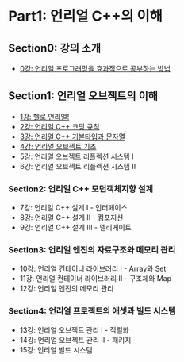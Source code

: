 # Part1: 언리얼 C++의 이해

## Section0: 강의 소개

- [0강: 언리얼 프로그래밍을 효과적으로 공부하는 방법](./Lecture0.md)

## Section1: 언리얼 오브젝트의 이해

- [1강: 헬로 언리얼!](./Lecture1.md)
- [2강: 언리얼 C++ 코딩 규칙](./Lecture2.md)
- [3강: 언리얼 C++ 기본타입과 문자열](./Lecture3.md)
- [4강: 언리얼 오브젝트 기초](./Lecture4.md)
- 5강: 언리얼 오브젝트 리플렉션 시스템 I
- 6강: 언리얼 오브젝트 리플렉션 시스템 II

### Section2: 언리얼 C++ 모던객체지향 설계

- 7강: 언리얼 C++ 설계 I - 인터페이스
- 8강: 언리얼 C++ 설계 II - 컴포지션
- 9강: 언리얼 C++ 설계 III - 델리게이트

### Section3: 언리얼 엔진의 자료구조와 메모리 관리

- 10강: 언리얼 컨테이너 라이브러리 I - Array와 Set
- 11강: 언리얼 컨테이너 라이브러리 II - 구조체와 Map
- 12강: 언리얼 엔진의 메모리 관리

### Section4: 언리얼 프로젝트의 애셋과 빌드 시스템

- 13강: 언리얼 오브젝트 관리 I - 직렬화
- 14강: 언리얼 오브젝트 관리 II - 패키지
- 15강: 언리얼 빌드 시스템